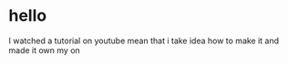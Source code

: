# hello
I watched a tutorial on youtube mean that i take idea how to make it and made it own my on 
